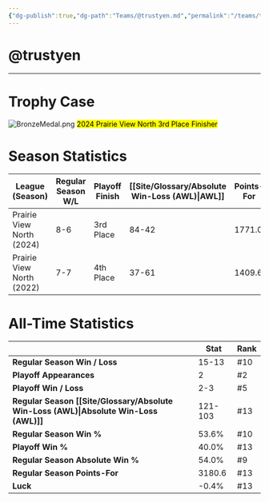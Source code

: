 ```yaml
---
{"dg-publish":true,"dg-path":"Teams/@trustyen.md","permalink":"/teams/trustyen/"}
---
```


# @trustyen
--- 
# Trophy Case

![BronzeMedal.png](/img/user/z_Assets/img/BronzeMedal.png)
<mark class="orange mark-default">2024 Prairie View North 3rd Place Finisher</mark>
# Season Statistics
| **League (Season)**       | **Regular Season W/L** | **Playoff Finish** | **[[Site/Glossary/Absolute Win-Loss (AWL)\|AWL]]** | **Points-For** |
| ------------------------- | ---------------------- | ------------------ | ------------------------------------ | -------------- |
| Prairie View North (2024) | 8-6                    | 3rd Place          | 84-42                                | 1771.0         |
| Prairie View North (2022) | 7-7                    | 4th Place          | 37-61                                | 1409.6         |
# All-Time Statistics
|                                                | **Stat** | **Rank** |
| ---------------------------------------------- | -------- | -------- |
| **Regular Season Win / Loss**                  | 15-13 | #10 |
| **Playoff Appearances**                        | 2 | #2 |
| **Playoff Win / Loss**                         | 2-3 | #5 |
| **Regular Season [[Site/Glossary/Absolute Win-Loss (AWL)\|Absolute Win-Loss (AWL)]]** | 121-103 | #13 |
| **Regular Season Win %**                       | 53.6% | #10 |
| **Playoff Win %**                              | 40.0% | #13 |
| **Regular Season Absolute Win %**              | 54.0% | #9 |
| **Regular Season Points-For**                  | 3180.6 | #13 |
| **Luck**                                       | -0.4% | #13 |
